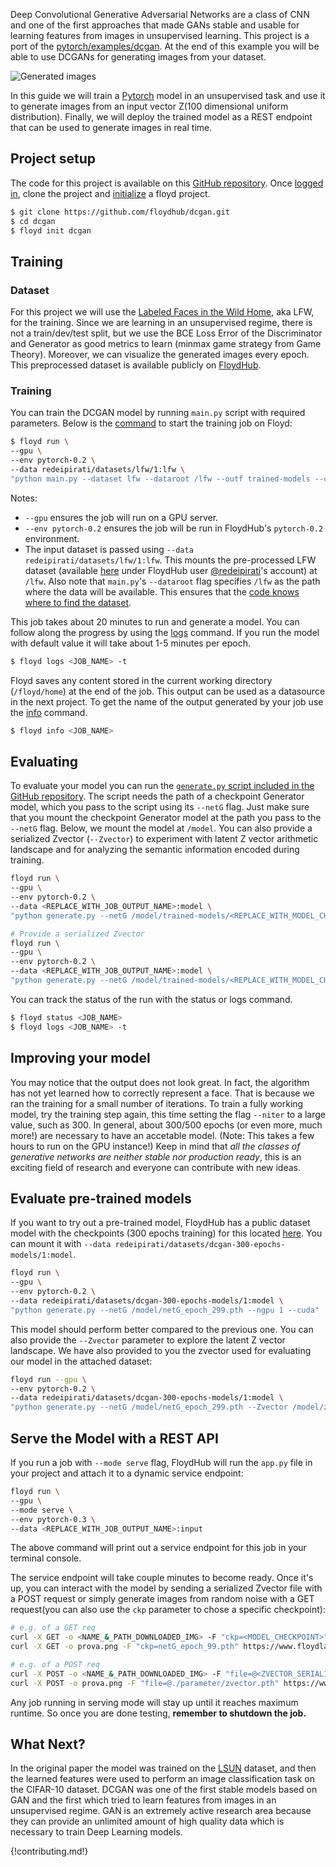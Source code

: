 Deep Convolutional Generative Adversarial Networks are a class of CNN and one
of the first approaches that made GANs stable and usable for learning
features from images in unsupervised learning. This project is a port of the
[pytorch/examples/dcgan](https://github.com/pytorch/examples/tree/master/dcgan).
At the end of this example you will be able to use DCGANs for generating images
from your dataset.

![Generated images](../img/lfw-300epochs.gif)

In this guide we will train a [Pytorch](http://pytorch.org/) model in an
unsupervised task and use it to generate images from an input vector Z(100
dimensional uniform distribution). Finally, we will deploy the trained model as
a REST endpoint that can be used to generate images in real time.

## Project setup

The code for this project is available on this [GitHub
repository](https://github.com/ReDeiPirati/dcgan.git). Once [logged
in](../commands/login), clone the project and [initialize](../commands/init) a
floyd project.

```bash
$ git clone https://github.com/floydhub/dcgan.git
$ cd dcgan
$ floyd init dcgan
```

## Training

### Dataset

For this project we will use the [Labeled Faces in the Wild Home](http://vis-www.cs.umass.edu/lfw/), aka LFW, for the training.
Since we are learning in an unsupervised regime, there is not a train/dev/test split, but we use the BCE Loss Error of the Discriminator and Generator as good metrics to learn (minmax game strategy from Game Theory). Moreover, we can visualize the generated images every epoch.
This preprocessed dataset is available publicly on
[FloydHub](https://www.floydhub.com/redeipirati/datasets/lfw/).

### Training

You can train the DCGAN model by running `main.py` script with required
parameters. Below is the [command](../commands/run) to start the training job on Floyd:

```bash
$ floyd run \
--gpu \
--env pytorch-0.2 \
--data redeipirati/datasets/lfw/1:lfw \
"python main.py --dataset lfw --dataroot /lfw --outf trained-models --cuda --ngpu 1 --niter 20"
```

Notes:

- `--gpu` ensures the job will run on a GPU server.
- `--env pytorch-0.2` ensures the job will be run in FloydHub's `pytorch-0.2`
  environment.
- The input dataset is passed using `--data redeipirati/datasets/lfw/1:lfw`.
  This mounts the pre-processed LFW dataset (available
  [here](https://www.floydhub.com/redeipirati/datasets/lfw/1) under FloydHub
  user [@redeipirati](https://www.floydhub.com/redeipirati)'s account) at
  `/lfw`. Also note that `main.py`'s `--dataroot` flag specifies `/lfw` as the
  path where the data will be available. This ensures that the
  [code knows where to find the dataset](../getstarted/core_concepts/#connecting-code-and-datasets).

This job takes about 20 minutes to run and generate a model. You can follow along the progress
by using the [logs](../commands/logs.md) command. If you run the model with default value it will take about 1-5 minutes per epoch.

```bash
$ floyd logs <JOB_NAME> -t
```

Floyd saves any content stored in the current working directory (`/floyd/home`) at the end of the
job. This output can be used as a datasource in the next project. To get the
name of the output generated by your job use the [info](../commands/info.md)
command.

```bash
$ floyd info <JOB_NAME>
```


## Evaluating

To evaluate your model you can run the
[`generate.py` script included in the GitHub repository](https://github.com/ReDeiPirati/dcgan/blob/master/generate.py).
The script needs the path of a checkpoint Generator model, which you pass to
the script using its `--netG` flag. Just make sure that you mount the
checkpoint Generator model at the path you pass to the `--netG` flag. Below, we
mount the model at `/model`. You can also provide a serialized Zvector
(`--Zvector`) to experiment with latent Z vector arithmetic landscape and for
analyzing the semantic information encoded during training.

```bash
floyd run \
--gpu \
--env pytorch-0.2 \
--data <REPLACE_WITH_JOB_OUTPUT_NAME>:model \
"python generate.py --netG /model/trained-models/<REPLACE_WITH_MODEL_CHECKPOINT_PATH> --ngpu 1 --cuda"
```

```bash
# Provide a serialized Zvector
floyd run \
--gpu \
--env pytorch-0.2 \
--data <REPLACE_WITH_JOB_OUTPUT_NAME>:model \
"python generate.py --netG /model/trained-models/<REPLACE_WITH_MODEL_CHECKPOINT_PATH> --Zvector /model/trained-models/<REPLACE_WITH_SERIALIZED_Z_VECTOR_PATH> --ngpu 1 --cuda"
```

You can track the status of the run with the status or logs command.

```bash
$ floyd status <JOB_NAME>
$ floyd logs <JOB_NAME> -t
```


## Improving your model

You may notice that the output does not look great. In fact, the algorithm has
not yet learned how to correctly represent a face.  That is because we ran the
training for a small number of iterations. To train a fully working model, try
the training step again, this time setting the flag `--niter` to a large value,
such as 300. In general, about 300/500 epochs (or even more, much more!) are
necessary to have an accetable model. (Note: This takes a few hours to run on
the GPU instance!)
Keep in mind that *all the classes of generative networks are neither stable
nor production ready*, this is an exciting field of research and everyone can
contribute with new ideas.

## Evaluate pre-trained models

If you want to try out a pre-trained model, FloydHub has a public dataset model
with the checkpoints (300 epochs training) for this located [here](https://www.floydhub.com/redeipirati/datasets/dcgan-300-epochs-models/1). You can mount it with
`--data redeipirati/datasets/dcgan-300-epochs-models/1:model`.

```bash
floyd run \
--gpu \
--env pytorch-0.2 \
--data redeipirati/datasets/dcgan-300-epochs-models/1:model \
"python generate.py --netG /model/netG_epoch_299.pth --ngpu 1 --cuda"
```

This model should perform better compared to the previous one. You can also provide the `--Zvector` parameter to explore the latent Z vector landscape. We have also provided to you the zvector used for evaluating our model in the attached dataset:

```bash
floyd run --gpu \
--env pytorch-0.2 \
--data redeipirati/datasets/dcgan-300-epochs-models/1:model \
"python generate.py --netG /model/netG_epoch_299.pth --Zvector /model/zvector.pth --ngpu 1 --cuda"
```

## Serve the Model with a REST API

If you run a job with `--mode serve`
flag, FloydHub will run the `app.py` file in your project and attach it to a
dynamic service endpoint:

```bash
floyd run \
--gpu \
--mode serve \
--env pytorch-0.3 \
--data <REPLACE_WITH_JOB_OUTPUT_NAME>:input
```

The above command will print out a service endpoint for this job in your terminal console.

The service endpoint will take couple minutes to become ready. Once it's up, you can interact with the model by sending a serialized Zvector file with a POST request or simply generate images from random noise with a GET request(you can also use the `ckp` parameter to chose a specific checkpoint):

```bash
# e.g. of a GET req
curl -X GET -o <NAME_&_PATH_DOWNLOADED_IMG> -F "ckp=<MODEL_CHECKPOINT>" <SERVICE_ENDPOINT>
curl -X GET -o prova.png -F "ckp=netG_epoch_99.pth" https://www.floydlabs.com/serve/redeipirati/projects/dcgan

# e.g. of a POST req
curl -X POST -o <NAME_&_PATH_DOWNLOADED_IMG> -F "file=@<ZVECTOR_SERIALIZED_PATH>" <SERVICE_ENDPOINT>
curl -X POST -o prova.png -F "file=@./parameter/zvector.pth" https://www.floydlabs.com/serve/redeipirati/projects/dcgan
```

Any job running in serving mode will stay up until it reaches maximum runtime. So
once you are done testing, **remember to shutdown the job.**

## What Next?

In the original paper the model was trained on the
[LSUN](http://www.yf.io/p/lsun) dataset, and then the learned features were
used to perform an image classification task on the CIFAR-10 dataset. DCGAN was
one of the first stable models based on GAN and the first which tried to
learn features from images in an unsupervised regime. GAN is an extremely
active research area because they can provide an unlimited amount of high
quality data which is necessary to train Deep Learning models.

{!contributing.md!}
